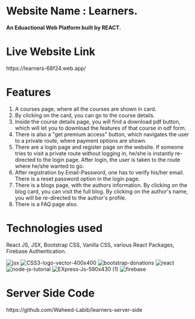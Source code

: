 <h1>Website Name : Learners.</h1>
<b>An Eduactional Web Platform built by REACT.</b>

<h1>Live Website Link</h1>https://learners-68f24.web.app/

<h1>Features</h1>

1. A courses page, where all the courses are shown in card.
2. By clicking on the card, you can go to the course details.
3. Inside the course details page, you will find a download pdf button, which will let you to download the features of that course in odf form.
4. There is also a "get premium access" button, which navigates the user to a private route, where payment options are shown.
5. There are a login page and register page on the website. If someone tries to visit a private route without logging in, he/she is instantly re-directed to the login page. After login, the user is taken to the route where he/she wanted to go.
6. After registration by Email-Password, one has to verify his/her email. There is a reset password option in the login page.
7. There is a blogs page, with the authors information. By clicking on the blog card, you can visit the full blog. By clicking on the author's name, you will be re-directed to the author's profile.
8. There is a FAQ page also.

<h1>Technologies used</h1>React JS, JSX, Bootstrap CSS, Vanilla CSS, various React Packages, Firebase Authentication.

![jsx](https://github.com/Waheed-Labib/learners-client-side/assets/108469789/a1012fa5-eef4-4404-a103-b94578ea40e7)
![CSS3-logo-vector-400x400](https://github.com/Waheed-Labib/learners-client-side/assets/108469789/3e03a007-fd15-4d47-b8dd-15bbea17663d)
![bootstrap-donations](https://github.com/Waheed-Labib/learners-client-side/assets/108469789/96c5b6b5-14cc-45b9-bf8b-59ad17abe4ca)
![react](https://github.com/Waheed-Labib/learners-client-side/assets/108469789/0030e5e0-b2cb-421c-969f-8bbf768e0ac4)
![node-js-tutorial](https://github.com/Waheed-Labib/learners-client-side/assets/108469789/427d74b9-47ef-446c-9465-9568144e767f)
![EXpress-Js-590x430 (1)](https://github.com/Waheed-Labib/learners-client-side/assets/108469789/5faf63e9-715e-4129-b0b1-24dde587c9e2)
![firebase](https://github.com/Waheed-Labib/learners-client-side/assets/108469789/5371eda0-9d05-475d-94bb-e9dcf5d87e27)

<h1>Server Side Code</h1>https://github.com/Waheed-Labib/learners-server-side
